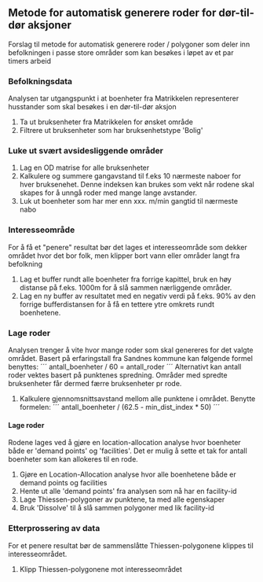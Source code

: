 ## Metode for automatisk generere roder for dør-til-dør aksjoner
Forslag til metode for automatisk generere roder / polygoner som deler inn befolkningen i passe store områder som kan besøkes i løpet av et par timers arbeid

### Befolkningsdata
Analysen tar utgangspunkt i at boenheter fra Matrikkelen representerer husstander som skal besøkes i en dør-til-dør aksjon

1. Ta ut bruksenheter fra Matrikkelen for ønsket område
2. Filtrere ut bruksenheter som har bruksenhetstype 'Bolig'

### Luke ut svært avsidesliggende områder
1. Lag en OD matrise for alle bruksenheter
2. Kalkulere og summere gangavstand til f.eks 10 nærmeste naboer for hver bruksenehet. Denne indeksen kan brukes som vekt når rodene skal skapes for å unngå roder med mange lange avstander.
3. Luk ut boenheter som har mer enn xxx. m/min gangtid til nærmeste nabo

### Interesseområde
For å få et "penere" resultat bør det lages et interesseområde som dekker området hvor det bor folk, men klipper bort vann eller områder langt fra befolkning

1. Lag et buffer rundt alle boenheter fra forrige kapittel, bruk en høy distanse på f.eks. 1000m for å slå sammen nærliggende områder. 
2. Lag en ny buffer av resultatet med en negativ verdi på f.eks. 90% av den forrige bufferdistansen for å få en tettere ytre omkrets rundt boenhetene.

### Lage roder
Analysen trenger å vite hvor mange roder som skal genereres for det valgte området. Basert på erfaringstall fra Sandnes kommune kan følgende formel benyttes:
´´´
antall_boenheter / 60 = antall_roder
´´´
Alternativt kan antall roder vektes basert på punktenes spredning. Områder med spredte bruksenheter får dermed færre bruksenheter pr rode.
1. Kalkulere gjennomsnittsavstand mellom alle punktene i området. Benytte formelen:
´´´
antall_boenheter / (62.5 - min_dist_index * 50)
´´´

#### Lage roder
Rodene lages ved å gjøre en location-allocation analyse hvor boenheter både er 'demand points' og 'facilities'. Det er mulig å sette et tak for antall boenheter som kan allokeres til en rode.

1. Gjøre en Location-Allocation analyse hvor alle boenhetene både er demand points og facilities
2. Hente ut alle 'demand points' fra analysen som nå har en facility-id
3. Lage Thiessen-polygoner av punktene, ta med alle egenskaper
4. Bruk 'Dissolve' til å slå sammen polygoner med lik facility-id

### Etterprossering av data
For et penere resultat bør de sammenslåtte Thiessen-polygonene klippes til interesseområdet. 

1. Klipp Thiessen-polygonene mot interesseområdet
